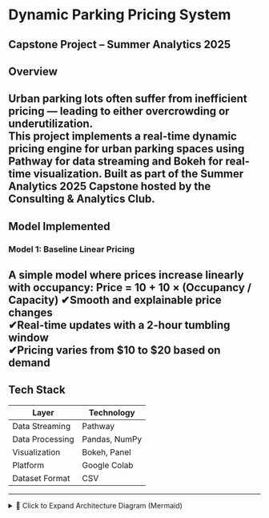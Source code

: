 # Dynamic Parking Pricing System  
Capstone Project – Summer Analytics 2025
---
## Overview
Urban parking lots often suffer from inefficient pricing — leading to either overcrowding or underutilization.  
This project implements a real-time dynamic pricing engine for urban parking spaces using Pathway for data streaming and Bokeh for real-time visualization.
Built as part of the Summer Analytics 2025 Capstone hosted by the Consulting & Analytics Club.
---
##  Model Implemented
### Model 1: Baseline Linear Pricing
A simple model where prices increase linearly with occupancy:
Price = 10 + 10 × (Occupancy / Capacity)
✔Smooth and explainable price changes  
✔Real-time updates with a 2-hour tumbling window  
✔Pricing varies from $10 to $20 based on demand
---
## Tech Stack
| Layer             | Technology         |
|------------------|--------------------|
| Data Streaming    | Pathway            |
| Data Processing   | Pandas, NumPy      |
| Visualization     | Bokeh, Panel       |
| Platform          | Google Colab       |
| Dataset Format    | CSV                |
---
<details>
<summary>📐 Click to Expand Architecture Diagram (Mermaid)</summary>

```mermaid
graph TD
  A[CSV Dataset] --> B[Replay Stream (Pathway)]
  B --> C[Windowing (2-Hour Tumbling)]
  C --> D[Model 1 Pricing Logic]
  D --> E[Real-Time Output Table]
  E --> F[Bokeh Visualization]



